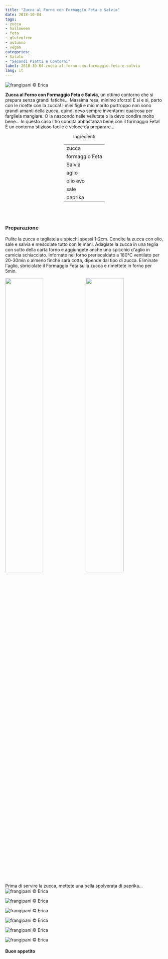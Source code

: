 ```yaml
---
title: "Zucca al Forno con Formaggio Feta e Salvia"
date: 2018-10-04
tags:
- zucca
- halloween
- feta
- glutenfree
- autunno
- vegan
categories:
- Salato
- "Secondi Piatti e Contorni"
label: 2018-10-04-zucca-al-forno-con-formaggio-feta-e-salvia
lang: it 
---
```

![](header.jpg "frangipani © Erica")

**Zucca al Forno con Formaggio Feta e Salvia**, un ottimo contorno che si prepara senza grandi fatiche... Massima resa, minimo sforzo! E si e si, parto con le ricette con la zucca! I miei figli e mio marito purtroppo non sono grandi amanti della zucca, quindi devo sempre inventarmi qualcosa per fargliela mangiare. O la nascondo nelle vellutate o la devo condire molto bene... In questo caso l'ho condita abbastanza bene con il formaggio Feta! È un contorno sfizioso facile e veloce da preparare...

<div id="wrapper" style="text-align: center">
  <div id="yourdiv" style="display: inline-block;">
    <div class="ingredients" itemscope itemtype="http://schema.org/Recipe">
      <span itemprop="name" style="display:none;">Zucca al Forno con Formaggio Feta e Salvia</span>
      <span itemprop="recipeCategory" style="display:none;">Salato</span>
      <img itemprop="image" style="display:none;" class="ignore-gallery-item" src="header.jpeg"/>
      <span itemprop="author" style="display:none;">Erica Raiano</span>
      <span itemprop="description" style="display:none;">Zucca al Forno con Formaggio Feta e Salvia, un ottimo contorno che si prepara senza grandi fatiche... Massima resa, minimo sforzo!</span>
      <div class="ingredients-title">Ingredienti</div>
      <table>
        <tbody>
          </tr>
          <tr itemprop="recipeIngredient">
            <td>zucca</td>
          </tr>
          <tr itemprop="recipeIngredient">
            <td>formaggio Feta</td>
          </tr>
          <tr itemprop="recipeIngredient">
            <td>Salvia</td>
          </tr>
          <tr itemprop="recipeIngredient">
            <td>aglio</td>
          </tr>
          <tr itemprop="recipeIngredient">
            <td>olio evo</td>
          </tr>
          <tr itemprop="recipeIngredient">
            <td>sale</td>
          </tr>
          <tr itemprop="recipeIngredient">
            <td>paprika</td>
          </tr>
          <tr>
        </tbody>
      </table>
      <br></br>
    </div>
  </div>
</div>


<h3>
  <font color="grey">
    <i class="fa-solid fa-gears"></i>
  </font> Preparazione
</h3>

Pulite la zucca e tagliatela a spicchi spessi 1-2cm. Condite la zucca con olio, sale e salvia e mescolate tutto con le mani. Adagiate la zucca in una teglia con sotto della carta forno e aggiungete anche uno spicchio d'aglio in camicia schiacciato. Infornate nel forno preriscaldato a 180°C ventilato per 20-30min o almeno finché sarà cotta, dipende dal tipo di zucca. Eliminate l'aglio, sbriciolate il Formaggio Feta sulla zucca e rimettete in forno per 5min.
<p>
  <div style="width: 100%; margin-bottom: 0">
    <img style="float: left; width: 49%; margin-right: 1%" src="teglia1.jpg" alt="" title="frangipani © Erica" />
    <img style="float: left; width: 49%; margin-left: 1%" src="teglia2.jpg" alt="" title="frangipani © Erica" />
    <div style="clear: both"></div>
  </div>
</p>

Prima di servire la zucca, mettete una bella spolverata di paprika...
![](risultato1.jpg "frangipani © Erica")

![](risultato2.jpg "frangipani © Erica")

![](risultato3.jpg "frangipani © Erica")

![](risultato4.jpg "frangipani © Erica")

![](risultato5.jpg "frangipani © Erica")

![](risultato6.jpg "frangipani © Erica")

<h4>Buon appetito
  <font color="red">
    <i class="fa-regular fa-face-smile"></i>
  </font>
</h4>